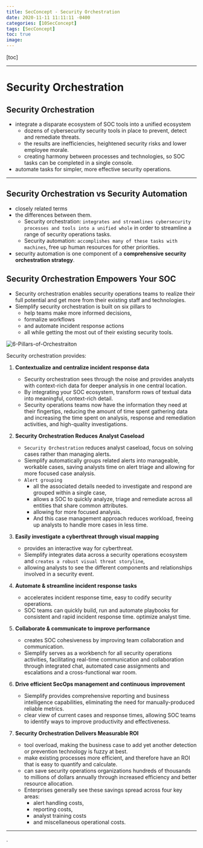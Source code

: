```yaml
---
title: SecConcept - Security Orchestration
date: 2020-11-11 11:11:11 -0400
categories: [10SecConcept]
tags: [SecConcept]
toc: true
image:
---
```


[toc]

---


# Security Orchestration

## Security Orchestration

- integrate a disparate ecosystem of SOC tools into a unified ecosystem
  - dozens of cybersecurity security tools in place to prevent, detect and remediate threats.
  - the results are inefficiencies, heightened security risks and lower employee morale.
  - creating harmony between processes and technologies, so SOC tasks can be completed in a single console.
- automate tasks for simpler, more effective security operations.

---

## Security Orchestration vs Security Automation
- closely related terms
- the differences between them.
  - Security orchestration: `integrates and streamlines cybersecurity processes and tools into a unified whole` in order to streamline a range of security operations tasks.
  - Security automation: `accomplishes many of these tasks with machines`, free up human resources for other priorities.
- security automation is one component of a **comprehensive security orchestration strategy**.


## Security Orchestration Empowers Your SOC
- Security orchestration enables security operations teams to realize their full potential and get more from their existing staff and technologies.
- Siemplify security orchestration is built on six pillars to
  - help teams make more informed decisions,
  - formalize workflows
  - and automate incident response actions
  - all while getting the most out of their existing security tools.

![6-Pillars-of-Orchestraiton](https://i.imgur.com/CldEHAE.png)

Security orchestration provides:

1. **Contextualize and centralize incident response data**
   - Security orchestration sees through the noise and provides analysts with context-rich data for deeper analysis in one central location.
   - By integrating your SOC ecosystem, transform rows of textual data into meaningful, context-rich detail.
   - Security operations teams now have the information they need at their fingertips, reducing the amount of time spent gathering data and increasing the time spent on analysis, response and remediation activities, and high-quality investigations.

2. **Security Orchestration Reduces Analyst Caseload**
   - `Security Orchestration` reduces analyst caseload, focus on solving cases rather than managing alerts.
   - Siemplify automatically groups related alerts into manageable, workable cases, saving analysts time on alert triage and allowing for more focused case analysis.
   - `Alert grouping`
     - all the associated details needed to investigate and respond are grouped within a single case,
     - allows a SOC to quickly analyze, triage and remediate across all entities that share common attributes.
     - allowing for more focused analysis.
     - And this case management approach reduces workload, freeing up analysts to handle more cases in less time.


3. **Easily investigate a cyberthreat through visual mapping**
   - provides an interactive way for cyberthreat.
   - Siemplify integrates data across a security operations ecosystem and `creates a robust visual threat storyline`,
   - allowing analysts to see the different components and relationships involved in a security event.


4. **Automate & streamline incident response tasks**
    - accelerates incident response time, easy to codify security operations.
    - SOC teams can quickly build, run and automate playbooks for consistent and rapid incident response time.  optimize analyst time.


5. **Collaborate & communicate to improve performance**
    - creates SOC cohesiveness by improving team collaboration and communication.
    - Siemplify serves as a workbench for all security operations activities, facilitating real-time communication and collaboration through integrated chat, automated case assignments and escalations and a cross-functional war room.


6. **Drive efficient SecOps management and continuous improvement**
    - Siemplify provides comprehensive reporting and business intelligence capabilities, eliminating the need for manually-produced reliable metrics.
    - clear view of current cases and response times, allowing SOC teams to identify ways to improve productivity and effectiveness.

7. **Security Orchestration Delivers Measurable ROI**
    - tool overload, making the business case to add yet another detection or prevention technology is fuzzy at best.
    - make existing processes more efficient, and therefore have an ROI that is easy to quantify and calculate.
    - can save security operations organizations hundreds of thousands to millions of dollars annually through increased efficiency and better resource allocation.
    - Enterprises generally see these savings spread across four key areas:
      - alert handling costs,
      - reporting costs,
      - analyst training costs
      - and miscellaneous operational costs.

---







.
